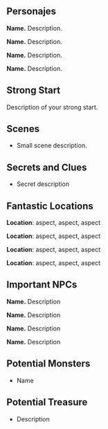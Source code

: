 ## Personajes

**Name.** Description.

**Name.** Description.

**Name.** Description.

**Name.** Description.

## Strong Start

Description of your strong start.

## Scenes

- Small scene description.

## Secrets and Clues

- Secret description

## Fantastic Locations

**Location**: aspect, aspect, aspect

**Location**: aspect, aspect, aspect

**Location**: aspect, aspect, aspect

**Location**: aspect, aspect, aspect

## Important NPCs

**Name.** Description

**Name.** Description

**Name.** Description

**Name.** Description

## Potential Monsters

- Name

## Potential Treasure

- Description